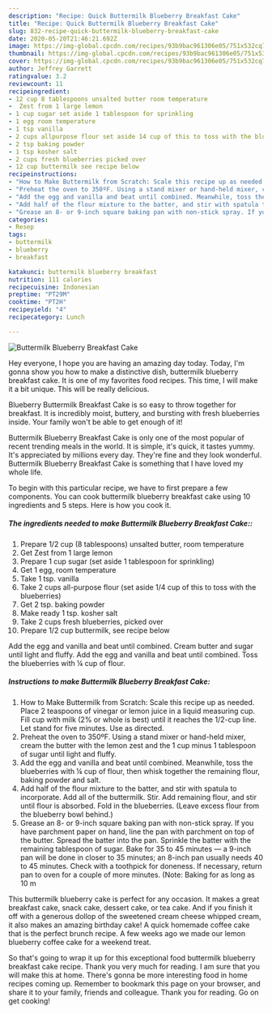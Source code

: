 ```yaml
---
description: "Recipe: Quick Buttermilk Blueberry Breakfast Cake"
title: "Recipe: Quick Buttermilk Blueberry Breakfast Cake"
slug: 832-recipe-quick-buttermilk-blueberry-breakfast-cake
date: 2020-05-20T21:46:21.692Z
image: https://img-global.cpcdn.com/recipes/93b9bac961306e05/751x532cq70/buttermilk-blueberry-breakfast-cake-recipe-main-photo.jpg
thumbnail: https://img-global.cpcdn.com/recipes/93b9bac961306e05/751x532cq70/buttermilk-blueberry-breakfast-cake-recipe-main-photo.jpg
cover: https://img-global.cpcdn.com/recipes/93b9bac961306e05/751x532cq70/buttermilk-blueberry-breakfast-cake-recipe-main-photo.jpg
author: Jeffrey Garrett
ratingvalue: 3.2
reviewcount: 11
recipeingredient:
- 12 cup 8 tablespoons unsalted butter room temperature
-  Zest from 1 large lemon
- 1 cup sugar set aside 1 tablespoon for sprinkling
- 1 egg room temperature
- 1 tsp vanilla
- 2 cups allpurpose flour set aside 14 cup of this to toss with the blueberries
- 2 tsp baking powder
- 1 tsp kosher salt
- 2 cups fresh blueberries picked over
- 12 cup buttermilk see recipe below
recipeinstructions:
- "How to Make Buttermilk from Scratch: Scale this recipe up as needed. Place 2 teaspoons of vinegar or lemon juice in a liquid measuring cup. Fill cup with milk (2% or whole is best) until it reaches the 1/2-cup line. Let stand for five minutes. Use as directed."
- "Preheat the oven to 350ºF. Using a stand mixer or hand-held mixer, cream the butter with the lemon zest and the 1 cup minus 1 tablespoon of sugar until light and fluffy."
- "Add the egg and vanilla and beat until combined. Meanwhile, toss the blueberries with ¼ cup of flour, then whisk together the remaining flour, baking powder and salt."
- "Add half of the flour mixture to the batter, and stir with spatula to incorporate. Add all of the buttermilk. Stir. Add remaining flour, and stir until flour is absorbed. Fold in the blueberries. (Leave excess flour from the blueberry bowl behind.)"
- "Grease an 8- or 9-inch square baking pan with non-stick spray. If you have parchment paper on hand, line the pan with parchment on top of the butter. Spread the batter into the pan. Sprinkle the batter with the remaining tablespoon of sugar. Bake for 35 to 45 minutes — a 9-inch pan will be done in closer to 35 minutes; an 8-inch pan usually needs 40 to 45 minutes. Check with a toothpick for doneness. If necessary, return pan to oven for a couple of more minutes. (Note: Baking for as long as 10 m"
categories:
- Resep
tags:
- buttermilk
- blueberry
- breakfast

katakunci: buttermilk blueberry breakfast
nutrition: 111 calories
recipecuisine: Indonesian
preptime: "PT29M"
cooktime: "PT2H"
recipeyield: "4"
recipecategory: Lunch

---
```



![Buttermilk Blueberry Breakfast Cake](https://img-global.cpcdn.com/recipes/93b9bac961306e05/751x532cq70/buttermilk-blueberry-breakfast-cake-recipe-main-photo.jpg)

Hey everyone, I hope you are having an amazing day today. Today, I'm gonna show you how to make a distinctive dish, buttermilk blueberry breakfast cake. It is one of my favorites food recipes. This time, I will make it a bit unique. This will be really delicious.

Blueberry Buttermilk Breakfast Cake is so easy to throw together for breakfast. It is incredibly moist, buttery, and bursting with fresh blueberries inside. Your family won&#39;t be able to get enough of it!

Buttermilk Blueberry Breakfast Cake is only one of the most popular of recent trending meals in the world. It is simple, it's quick, it tastes yummy. It's appreciated by millions every day. They're fine and they look wonderful. Buttermilk Blueberry Breakfast Cake is something that I have loved my whole life.


To begin with this particular recipe, we have to first prepare a few components. You can cook buttermilk blueberry breakfast cake using 10 ingredients and 5 steps. Here is how you cook it.

##### The ingredients needed to make Buttermilk Blueberry Breakfast Cake::

1. Prepare 1/2 cup (8 tablespoons) unsalted butter, room temperature
1. Get  Zest from 1 large lemon
1. Prepare 1 cup sugar (set aside 1 tablespoon for sprinkling)
1. Get 1 egg, room temperature
1. Take 1 tsp. vanilla
1. Take 2 cups all-purpose flour (set aside 1/4 cup of this to toss with the blueberries)
1. Get 2 tsp. baking powder
1. Make ready 1 tsp. kosher salt
1. Take 2 cups fresh blueberries, picked over
1. Prepare 1/2 cup buttermilk, see recipe below


Add the egg and vanilla and beat until combined. Cream butter and sugar until light and fluffy. Add the egg and vanilla and beat until combined. Toss the blueberries with ¼ cup of flour. 

##### Instructions to make Buttermilk Blueberry Breakfast Cake:

1. How to Make Buttermilk from Scratch: Scale this recipe up as needed. Place 2 teaspoons of vinegar or lemon juice in a liquid measuring cup. Fill cup with milk (2% or whole is best) until it reaches the 1/2-cup line. Let stand for five minutes. Use as directed.
1. Preheat the oven to 350ºF. Using a stand mixer or hand-held mixer, cream the butter with the lemon zest and the 1 cup minus 1 tablespoon of sugar until light and fluffy.
1. Add the egg and vanilla and beat until combined. Meanwhile, toss the blueberries with ¼ cup of flour, then whisk together the remaining flour, baking powder and salt.
1. Add half of the flour mixture to the batter, and stir with spatula to incorporate. Add all of the buttermilk. Stir. Add remaining flour, and stir until flour is absorbed. Fold in the blueberries. (Leave excess flour from the blueberry bowl behind.)
1. Grease an 8- or 9-inch square baking pan with non-stick spray. If you have parchment paper on hand, line the pan with parchment on top of the butter. Spread the batter into the pan. Sprinkle the batter with the remaining tablespoon of sugar. Bake for 35 to 45 minutes — a 9-inch pan will be done in closer to 35 minutes; an 8-inch pan usually needs 40 to 45 minutes. Check with a toothpick for doneness. If necessary, return pan to oven for a couple of more minutes. (Note: Baking for as long as 10 m


This buttermilk blueberry cake is perfect for any occasion. It makes a great breakfast cake, snack cake, dessert cake, or tea cake. And if you finish it off with a generous dollop of the sweetened cream cheese whipped cream, it also makes an amazing birthday cake! A quick homemade coffee cake that is the perfect brunch recipe. A few weeks ago we made our lemon blueberry coffee cake for a weekend treat. 

So that's going to wrap it up for this exceptional food buttermilk blueberry breakfast cake recipe. Thank you very much for reading. I am sure that you will make this at home. There's gonna be more interesting food in home recipes coming up. Remember to bookmark this page on your browser, and share it to your family, friends and colleague. Thank you for reading. Go on get cooking!
